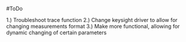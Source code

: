 #ToDo

1.) Troubleshoot trace function
2.) Change keysight driver to allow for changing measurements format
3.) Make more functional, allowing for dynamic changing of certain parameters
